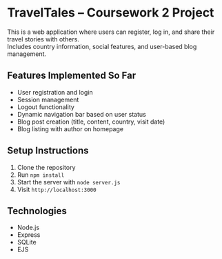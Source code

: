 # TravelTales – Coursework 2 Project

This is a web application where users can register, log in, and share their travel stories with others.  
Includes country information, social features, and user-based blog management.

## Features Implemented So Far
- User registration and login
- Session management
- Logout functionality
- Dynamic navigation bar based on user status
- Blog post creation (title, content, country, visit date)
- Blog listing with author on homepage

## Setup Instructions
1. Clone the repository  
2. Run `npm install`  
3. Start the server with `node server.js`  
4. Visit `http://localhost:3000`

## Technologies
- Node.js
- Express
- SQLite
- EJS
